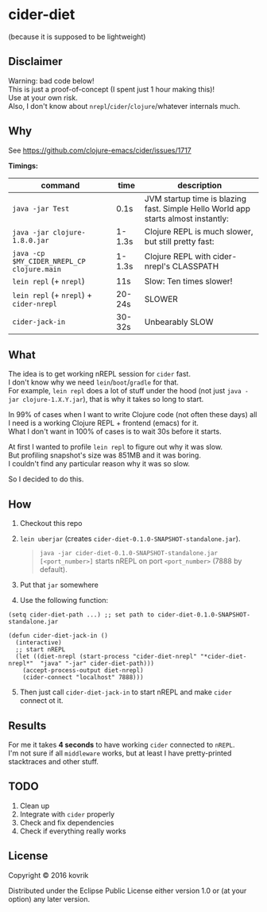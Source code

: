 # cider-diet
(because it is supposed to be lightweight)

## Disclaimer

Warning: bad code below!  
This is just a proof-of-concept (I spent just 1 hour making this)!  
Use at your own risk.  
Also, I don't know about `nrepl`/`cider`/`clojure`/whatever internals much.  

## Why

See https://github.com/clojure-emacs/cider/issues/1717

**Timings:**

| command | time | description |
|-------------|---------|---------|
| `java -jar Test` | 0.1s | JVM startup time is blazing fast. Simple Hello World app starts almost instantly: |
| `java -jar clojure-1.8.0.jar` | 1-1.3s | Clojure REPL is much slower, but still pretty fast: |
| `java -cp $MY_CIDER_NREPL_CP clojure.main` | 1-1.3s | Clojure REPL with cider-nrepl's CLASSPATH |
|  `lein repl` (+ `nrepl`) | 11s | Slow: Ten times slower! |
| `lein repl` (+ `nrepl`) + `cider-nrepl` | 20-24s | SLOWER |
| `cider-jack-in` | 30-32s | Unbearably SLOW |

## What

The idea is to get working nREPL session for `cider` fast.  
I don't know why we need `lein`/`boot`/`gradle` for that.  
For example, `lein repl` does a lot of stuff under the hood (not just `java -jar clojure-1.X.Y.jar`), that is why it takes so long to start.  

In 99% of cases when I want to write Clojure code (not often these days) all I need is a working Clojure REPL + frontend (emacs) for it.  
What I don't want in 100% of cases is to wait 30s before it starts.  

At first I wanted to profile `lein repl` to figure out why it was slow.  
But profiling snapshot's size was 851MB and it was boring.  
I couldn't find any particular reason why it was so slow.  

So I decided to do this.  

## How

1. Checkout this repo
2. `lein uberjar` (creates `cider-diet-0.1.0-SNAPSHOT-standalone.jar`).  
   > `java -jar cider-diet-0.1.0-SNAPSHOT-standalone.jar [<port_number>]` starts nREPL on port `<port_number>` (7888 by default).

3. Put that `jar` somewhere
4. Use the following function:
``` elisp
(setq cider-diet-path ...) ;; set path to cider-diet-0.1.0-SNAPSHOT-standalone.jar

(defun cider-diet-jack-in ()
  (interactive)
  ;; start nREPL
  (let ((diet-nrepl (start-process "cider-diet-nrepl" "*cider-diet-nrepl*"  "java" "-jar" cider-diet-path))) 
    (accept-process-output diet-nrepl)
    (cider-connect "localhost" 7888)))
```
5. Then just call `cider-diet-jack-in` to start nREPL and make `cider` connect ot it.

## Results

For me it takes **4 seconds** to have working `cider` connected to `nREPL`.  
I'm not sure if all `middleware` works, but at least I have pretty-printed stacktraces and other stuff.  

## TODO

1. Clean up
2. Integrate with `cider` properly
3. Check and fix dependencies
4. Check if everything really works

## License

Copyright © 2016 kovrik

Distributed under the Eclipse Public License either version 1.0 or (at your option) any later version.